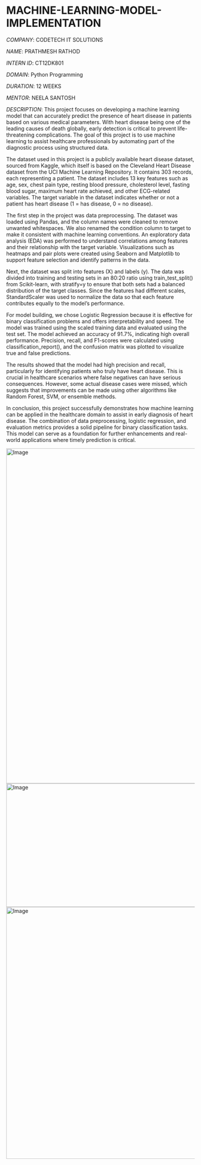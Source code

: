 # MACHINE-LEARNING-MODEL-IMPLEMENTATION

*COMPANY*: CODETECH IT SOLUTIONS
  
*NAME*: PRATHMESH RATHOD

*INTERN ID*: CT12DK801

*DOMAIN*: Python Programming

*DURATION*: 12 WEEKS  

*MENTOR*: NEELA SANTOSH

*DESCRIPTION*: This project focuses on developing a machine learning model that can accurately predict the presence of heart disease in patients based on various medical parameters. With heart disease being one of the leading causes of death globally, early detection is critical to prevent life-threatening complications. The goal of this project is to use machine learning to assist healthcare professionals by automating part of the diagnostic process using structured data.

The dataset used in this project is a publicly available heart disease dataset, sourced from Kaggle, which itself is based on the Cleveland Heart Disease dataset from the UCI Machine Learning Repository. It contains 303 records, each representing a patient. The dataset includes 13 key features such as age, sex, chest pain type, resting blood pressure, cholesterol level, fasting blood sugar, maximum heart rate achieved, and other ECG-related variables. The target variable in the dataset indicates whether or not a patient has heart disease (1 = has disease, 0 = no disease).

The first step in the project was data preprocessing. The dataset was loaded using Pandas, and the column names were cleaned to remove unwanted whitespaces. We also renamed the condition column to target to make it consistent with machine learning conventions. An exploratory data analysis (EDA) was performed to understand correlations among features and their relationship with the target variable. Visualizations such as heatmaps and pair plots were created using Seaborn and Matplotlib to support feature selection and identify patterns in the data.

Next, the dataset was split into features (X) and labels (y). The data was divided into training and testing sets in an 80:20 ratio using train_test_split() from Scikit-learn, with stratify=y to ensure that both sets had a balanced distribution of the target classes. Since the features had different scales, StandardScaler was used to normalize the data so that each feature contributes equally to the model’s performance.

For model building, we chose Logistic Regression because it is effective for binary classification problems and offers interpretability and speed. The model was trained using the scaled training data and evaluated using the test set. The model achieved an accuracy of 91.7%, indicating high overall performance. Precision, recall, and F1-scores were calculated using classification_report(), and the confusion matrix was plotted to visualize true and false predictions.

The results showed that the model had high precision and recall, particularly for identifying patients who truly have heart disease. This is crucial in healthcare scenarios where false negatives can have serious consequences. However, some actual disease cases were missed, which suggests that improvements can be made using other algorithms like Random Forest, SVM, or ensemble methods.

In conclusion, this project successfully demonstrates how machine learning can be applied in the healthcare domain to assist in early diagnosis of heart disease. The combination of data preprocessing, logistic regression, and evaluation metrics provides a solid pipeline for binary classification tasks. This model can serve as a foundation for further enhancements and real-world applications where timely prediction is critical.

<img width="1110" height="895" alt="Image" src="https://github.com/user-attachments/assets/4efe88ca-eeeb-42df-959f-8fc171d36040" />

<img width="691" height="330" alt="Image" src="https://github.com/user-attachments/assets/50c479b7-0edf-4caa-80d9-21fa22e3257b" />

<img width="780" height="673" alt="Image" src="https://github.com/user-attachments/assets/ef472fc6-babc-423f-8ef5-06f7d3290944" />
